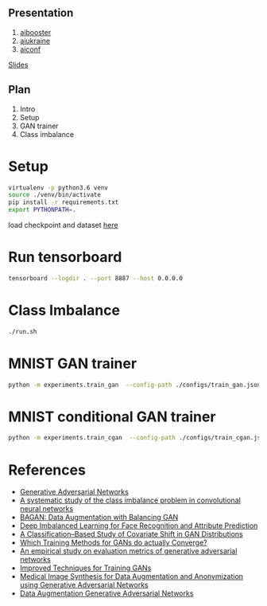 ## Presentation
1. [aibooster](https://www.aibooster.com.ua/cth_speaker/kyryl-truskovskyi/)
2. [aiukraine](https://aiukraine.com/speaker/kyryl-truskovskyi/)
3. [aiconf](https://aiconf.com.ua/)

[Slides](https://docs.google.com/presentation/d/10TYXI0ySctLna9lWDvTMr9HbCf4aqXfagLc0a_OV5mk/edit#slide=id.p5)

## Plan

1. Intro
2. Setup
3. GAN trainer
4. Class imbalance

# Setup
```bash
virtualenv -p python3.6 venv
source ./venv/bin/activate
pip install -r requirements.txt
export PYTHONPATH=.
```

load checkpoint and dataset [here](https://drive.google.com/file/d/1EzaG9crRWCvrkoepOYPl3FD-3Gmct0Ua/view?usp=sharing)


# Run tensorboard
```bash
tensorboard --logdir . --port 8887 --host 0.0.0.0
```

# Class Imbalance
```bash
./run.sh
```


# MNIST GAN trainer
```bash
python -m experiments.train_gan  --config-path ./configs/train_gan.json
```

# MNIST conditional GAN trainer
```bash
python -m experiments.train_cgan  --config-path ./configs/train_cgan.json
```


# References
* [Generative Adversarial Networks](https://arxiv.org/abs/1406.2661)
* [A systematic study of the class imbalance problem in convolutional neural networks](https://arxiv.org/abs/1710.05381)
* [BAGAN: Data Augmentation with Balancing GAN](https://arxiv.org/abs/1803.09655)
* [Deep Imbalanced Learning for Face Recognition and Attribute Prediction](https://arxiv.org/abs/1806.00194)
* [A Classification–Based Study of Covariate Shift in GAN Distributions](http://proceedings.mlr.press/v80/santurkar18a/santurkar18a.pdf)
* [Which Training Methods for GANs do actually Converge?](http://proceedings.mlr.press/v80/mescheder18a/mescheder18a.pdf)
* [An empirical study on evaluation metrics of generative adversarial networks](https://arxiv.org/abs/1806.07755)
* [Improved Techniques for Training GANs](https://arxiv.org/abs/1606.03498)
* [Medical Image Synthesis for Data Augmentation and Anonymization using Generative Adversarial Networks](https://arxiv.org/abs/1807.10225)
* [Data Augmentation Generative Adversarial Networks](https://arxiv.org/abs/1711.04340)
